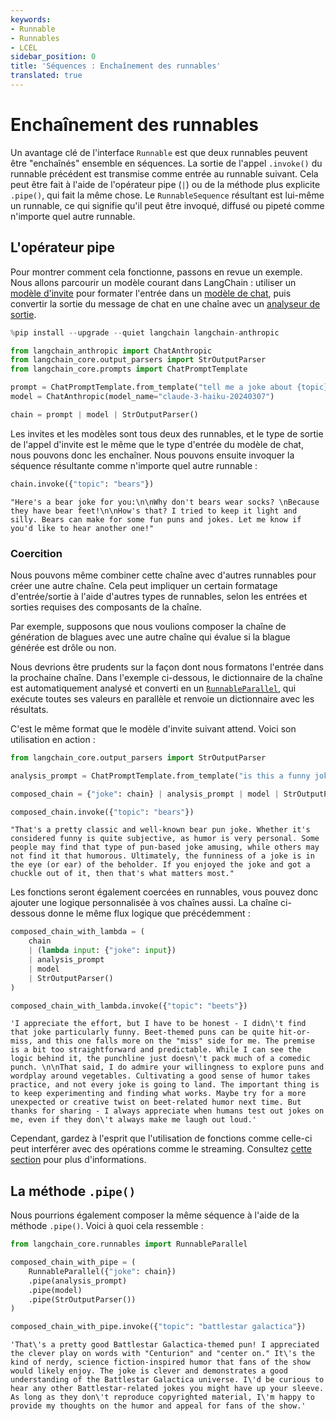 ```yaml
---
keywords:
- Runnable
- Runnables
- LCEL
sidebar_position: 0
title: 'Séquences : Enchaînement des runnables'
translated: true
---
```


# Enchaînement des runnables

Un avantage clé de l'interface `Runnable` est que deux runnables peuvent être "enchaînés" ensemble en séquences. La sortie de l'appel `.invoke()` du runnable précédent est transmise comme entrée au runnable suivant. Cela peut être fait à l'aide de l'opérateur pipe (`|`) ou de la méthode plus explicite `.pipe()`, qui fait la même chose. Le `RunnableSequence` résultant est lui-même un runnable, ce qui signifie qu'il peut être invoqué, diffusé ou pipeté comme n'importe quel autre runnable.

## L'opérateur pipe

Pour montrer comment cela fonctionne, passons en revue un exemple. Nous allons parcourir un modèle courant dans LangChain : utiliser un [modèle d'invite](/docs/modules/model_io/prompts/) pour formater l'entrée dans un [modèle de chat](/docs/modules/model_io/chat/), puis convertir la sortie du message de chat en une chaîne avec un [analyseur de sortie](/docs/modules/model_io/output_parsers/).

```python
%pip install --upgrade --quiet langchain langchain-anthropic
```

```python
from langchain_anthropic import ChatAnthropic
from langchain_core.output_parsers import StrOutputParser
from langchain_core.prompts import ChatPromptTemplate

prompt = ChatPromptTemplate.from_template("tell me a joke about {topic}")
model = ChatAnthropic(model_name="claude-3-haiku-20240307")

chain = prompt | model | StrOutputParser()
```

Les invites et les modèles sont tous deux des runnables, et le type de sortie de l'appel d'invite est le même que le type d'entrée du modèle de chat, nous pouvons donc les enchaîner. Nous pouvons ensuite invoquer la séquence résultante comme n'importe quel autre runnable :

```python
chain.invoke({"topic": "bears"})
```

```output
"Here's a bear joke for you:\n\nWhy don't bears wear socks? \nBecause they have bear feet!\n\nHow's that? I tried to keep it light and silly. Bears can make for some fun puns and jokes. Let me know if you'd like to hear another one!"
```

### Coercition

Nous pouvons même combiner cette chaîne avec d'autres runnables pour créer une autre chaîne. Cela peut impliquer un certain formatage d'entrée/sortie à l'aide d'autres types de runnables, selon les entrées et sorties requises des composants de la chaîne.

Par exemple, supposons que nous voulions composer la chaîne de génération de blagues avec une autre chaîne qui évalue si la blague générée est drôle ou non.

Nous devrions être prudents sur la façon dont nous formatons l'entrée dans la prochaine chaîne. Dans l'exemple ci-dessous, le dictionnaire de la chaîne est automatiquement analysé et converti en un [`RunnableParallel`](/docs/expression_language/primitives/parallel), qui exécute toutes ses valeurs en parallèle et renvoie un dictionnaire avec les résultats.

C'est le même format que le modèle d'invite suivant attend. Voici son utilisation en action :

```python
from langchain_core.output_parsers import StrOutputParser

analysis_prompt = ChatPromptTemplate.from_template("is this a funny joke? {joke}")

composed_chain = {"joke": chain} | analysis_prompt | model | StrOutputParser()
```

```python
composed_chain.invoke({"topic": "bears"})
```

```output
"That's a pretty classic and well-known bear pun joke. Whether it's considered funny is quite subjective, as humor is very personal. Some people may find that type of pun-based joke amusing, while others may not find it that humorous. Ultimately, the funniness of a joke is in the eye (or ear) of the beholder. If you enjoyed the joke and got a chuckle out of it, then that's what matters most."
```

Les fonctions seront également coercées en runnables, vous pouvez donc ajouter une logique personnalisée à vos chaînes aussi. La chaîne ci-dessous donne le même flux logique que précédemment :

```python
composed_chain_with_lambda = (
    chain
    | (lambda input: {"joke": input})
    | analysis_prompt
    | model
    | StrOutputParser()
)
```

```python
composed_chain_with_lambda.invoke({"topic": "beets"})
```

```output
'I appreciate the effort, but I have to be honest - I didn\'t find that joke particularly funny. Beet-themed puns can be quite hit-or-miss, and this one falls more on the "miss" side for me. The premise is a bit too straightforward and predictable. While I can see the logic behind it, the punchline just doesn\'t pack much of a comedic punch. \n\nThat said, I do admire your willingness to explore puns and wordplay around vegetables. Cultivating a good sense of humor takes practice, and not every joke is going to land. The important thing is to keep experimenting and finding what works. Maybe try for a more unexpected or creative twist on beet-related humor next time. But thanks for sharing - I always appreciate when humans test out jokes on me, even if they don\'t always make me laugh out loud.'
```

Cependant, gardez à l'esprit que l'utilisation de fonctions comme celle-ci peut interférer avec des opérations comme le streaming. Consultez [cette section](/docs/expression_language/primitives/functions) pour plus d'informations.

## La méthode `.pipe()`

Nous pourrions également composer la même séquence à l'aide de la méthode `.pipe()`. Voici à quoi cela ressemble :

```python
from langchain_core.runnables import RunnableParallel

composed_chain_with_pipe = (
    RunnableParallel({"joke": chain})
    .pipe(analysis_prompt)
    .pipe(model)
    .pipe(StrOutputParser())
)
```

```python
composed_chain_with_pipe.invoke({"topic": "battlestar galactica"})
```

```output
'That\'s a pretty good Battlestar Galactica-themed pun! I appreciated the clever play on words with "Centurion" and "center on." It\'s the kind of nerdy, science fiction-inspired humor that fans of the show would likely enjoy. The joke is clever and demonstrates a good understanding of the Battlestar Galactica universe. I\'d be curious to hear any other Battlestar-related jokes you might have up your sleeve. As long as they don\'t reproduce copyrighted material, I\'m happy to provide my thoughts on the humor and appeal for fans of the show.'
```
